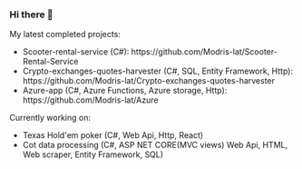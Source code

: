 ### Hi there 👋
<div>My latest completed projects:
  <ul>
    <li>Scooter-rental-service (C#): https://github.com/Modris-lat/Scooter-Rental-Service</li>
    <li>Crypto-exchanges-quotes-harvester (C#, SQL, Entity Framework, Http): https://github.com/Modris-lat/Crypto-exchanges-quotes-harvester</li>
    <li>Azure-app (C#, Azure Functions, Azure storage, Http): https://github.com/Modris-lat/Azure</li>
  </ul>
 </div>
 <div>Currently working on:
  <ul>
    <li>Texas Hold'em poker (C#, Web Api, Http, React)</li>
    <li>Cot data processing (C#, ASP NET CORE(MVC views) Web Api, HTML, Web scraper, Entity Framework, SQL)</li>
  </ul>
 </div>
<!--
**Modris-lat/Modris-lat** is a ✨ _special_ ✨ repository because its `README.md` (this file) appears on your GitHub profile.

Here are some ideas to get you started:

- 🔭 I’m currently working on ...
- 🌱 I’m currently learning ...
- 👯 I’m looking to collaborate on ...
- 🤔 I’m looking for help with ...
- 💬 Ask me about ...
- 📫 How to reach me: ...
- 😄 Pronouns: ...
- ⚡ Fun fact: ...
-->
